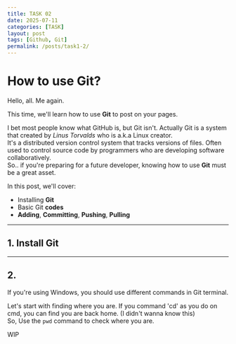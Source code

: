 ```yaml
---
title: TASK 02
date: 2025-07-11
categories: [TASK]
layout: post
tags: [Github, Git]
permalink: /posts/task1-2/
---
```


# How to use Git?

Hello, all. Me again.  

This time, we'll learn how to use **Git** to post on your pages.  

I bet most people know what GitHub is, but Git isn't. Actually Git is a system that created by *Linus Torvalds* who is a.k.a Linux creator.  
It's a distributed version control system that tracks versions of files. Often used to control source code by programmers who are developing software collaboratively.  
So.. if you're preparing for a future developer, knowing how to use **Git** must be a great asset.

In this post, we'll cover:
  - Installing **Git**
  - Basic Git **codes**
  - **Adding**, **Committing**, **Pushing**, **Pulling**

---

## 1. Install Git

---

## 2. 

If you're using Windows, you should use different commands in Git terminal. 

Let's start with finding where you are. If you command 'cd' as you do on cmd, you can find you are back home. (I didn't wanna know this)  
So, Use the `pwd` command to check where you are.

WIP
